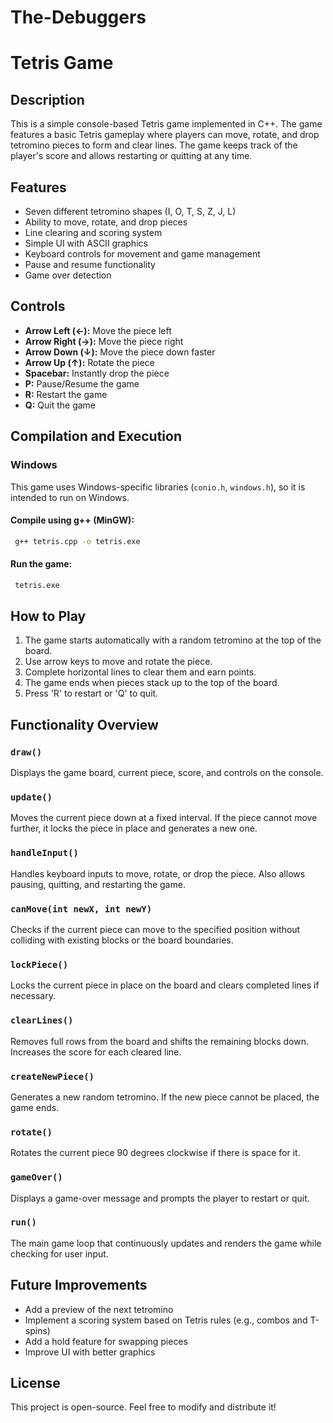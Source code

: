 # The-Debuggers
# Tetris Game

## Description
This is a simple console-based Tetris game implemented in C++. The game features a basic Tetris gameplay where players can move, rotate, and drop tetromino pieces to form and clear lines. The game keeps track of the player's score and allows restarting or quitting at any time.

## Features
- Seven different tetromino shapes (I, O, T, S, Z, J, L)
- Ability to move, rotate, and drop pieces
- Line clearing and scoring system
- Simple UI with ASCII graphics
- Keyboard controls for movement and game management
- Pause and resume functionality
- Game over detection

## Controls
- **Arrow Left (←):** Move the piece left
- **Arrow Right (→):** Move the piece right
- **Arrow Down (↓):** Move the piece down faster
- **Arrow Up (↑):** Rotate the piece
- **Spacebar:** Instantly drop the piece
- **P:** Pause/Resume the game
- **R:** Restart the game
- **Q:** Quit the game

## Compilation and Execution
### Windows
This game uses Windows-specific libraries (`conio.h`, `windows.h`), so it is intended to run on Windows.

#### Compile using g++ (MinGW):
```sh
 g++ tetris.cpp -o tetris.exe
```

#### Run the game:
```sh
 tetris.exe
```

## How to Play
1. The game starts automatically with a random tetromino at the top of the board.
2. Use arrow keys to move and rotate the piece.
3. Complete horizontal lines to clear them and earn points.
4. The game ends when pieces stack up to the top of the board.
5. Press 'R' to restart or 'Q' to quit.

## Functionality Overview
### `draw()`
Displays the game board, current piece, score, and controls on the console.

### `update()`
Moves the current piece down at a fixed interval. If the piece cannot move further, it locks the piece in place and generates a new one.

### `handleInput()`
Handles keyboard inputs to move, rotate, or drop the piece. Also allows pausing, quitting, and restarting the game.

### `canMove(int newX, int newY)`
Checks if the current piece can move to the specified position without colliding with existing blocks or the board boundaries.

### `lockPiece()`
Locks the current piece in place on the board and clears completed lines if necessary.

### `clearLines()`
Removes full rows from the board and shifts the remaining blocks down. Increases the score for each cleared line.

### `createNewPiece()`
Generates a new random tetromino. If the new piece cannot be placed, the game ends.

### `rotate()`
Rotates the current piece 90 degrees clockwise if there is space for it.

### `gameOver()`
Displays a game-over message and prompts the player to restart or quit.

### `run()`
The main game loop that continuously updates and renders the game while checking for user input.

## Future Improvements
- Add a preview of the next tetromino
- Implement a scoring system based on Tetris rules (e.g., combos and T-spins)
- Add a hold feature for swapping pieces
- Improve UI with better graphics

## License
This project is open-source. Feel free to modify and distribute it!

